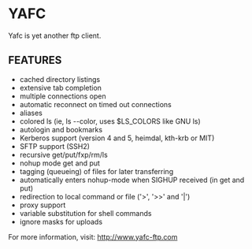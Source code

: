YAFC
====

Yafc is yet another ftp client.


FEATURES
--------

* cached directory listings
* extensive tab completion
* multiple connections open
* automatic reconnect on timed out connections
* aliases
* colored ls (ie, ls --color, uses $LS_COLORS like GNU ls)
* autologin and bookmarks
* Kerberos support (version 4 and 5, heimdal, kth-krb or MIT)
* SFTP support (SSH2)
* recursive get/put/fxp/rm/ls
* nohup mode get and put
* tagging (queueing) of files for later transferring
* automatically enters nohup-mode when SIGHUP received (in get and put)
* redirection to local command or file ('>', '>>' and '|')
* proxy support
* variable substitution for shell commands
* ignore masks for uploads


For more information, visit:
  http://www.yafc-ftp.com
